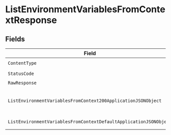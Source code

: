 # ListEnvironmentVariablesFromContextResponse


## Fields

| Field                                                                                                                                              | Type                                                                                                                                               | Required                                                                                                                                           | Description                                                                                                                                        |
| -------------------------------------------------------------------------------------------------------------------------------------------------- | -------------------------------------------------------------------------------------------------------------------------------------------------- | -------------------------------------------------------------------------------------------------------------------------------------------------- | -------------------------------------------------------------------------------------------------------------------------------------------------- |
| `ContentType`                                                                                                                                      | *string*                                                                                                                                           | :heavy_check_mark:                                                                                                                                 | N/A                                                                                                                                                |
| `StatusCode`                                                                                                                                       | *int*                                                                                                                                              | :heavy_check_mark:                                                                                                                                 | N/A                                                                                                                                                |
| `RawResponse`                                                                                                                                      | [*http.Response](https://pkg.go.dev/net/http#Response)                                                                                             | :heavy_minus_sign:                                                                                                                                 | N/A                                                                                                                                                |
| `ListEnvironmentVariablesFromContext200ApplicationJSONObject`                                                                                      | [*ListEnvironmentVariablesFromContext200ApplicationJSON](../../models/operations/listenvironmentvariablesfromcontext200applicationjson.md)         | :heavy_minus_sign:                                                                                                                                 | A paginated list of environment variables                                                                                                          |
| `ListEnvironmentVariablesFromContextDefaultApplicationJSONObject`                                                                                  | [*ListEnvironmentVariablesFromContextDefaultApplicationJSON](../../models/operations/listenvironmentvariablesfromcontextdefaultapplicationjson.md) | :heavy_minus_sign:                                                                                                                                 | Error response.                                                                                                                                    |